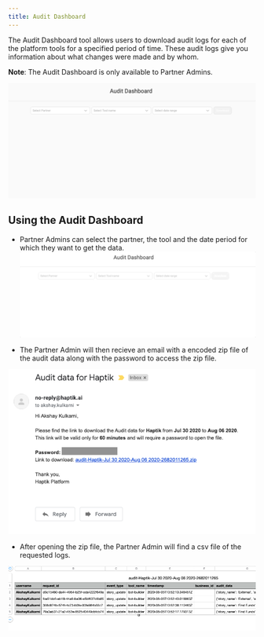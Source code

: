 ```yaml
---
title: Audit Dashboard
---
```


The Audit Dashboard tool allows users to download audit logs for each of the platform tools for a specified period of time. These audit logs give you information about what changes were made and by whom.

**Note**: The Audit Dashboard is only available to Partner Admins.

![Audit Dashbaord](assets/audit-dashboard.png)

## Using the Audit Dashboard

* Partner Admins can select the partner, the tool and the date period for which they want to get the data.
![Audit Request](assets/audit-request.gif)

* The Partner Admin will then recieve an email with a encoded zip file of the audit data along with the password to access the zip file.

![Audit Email](assets/audit-email.png)

* After opening the zip file, the Partner Admin will find a csv file of the requested logs.

![Audit Logs](assets/audit-logs.png)